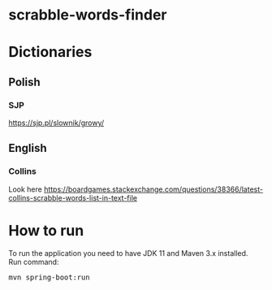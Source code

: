 # scrabble-words-finder

# Dictionaries
## Polish
### SJP
https://sjp.pl/slownik/growy/
## English
### Collins
Look here https://boardgames.stackexchange.com/questions/38366/latest-collins-scrabble-words-list-in-text-file

# How to run
To run the application you need to have JDK 11 and Maven 3.x installed.  
Run command:
<pre>
mvn spring-boot:run
</pre>
